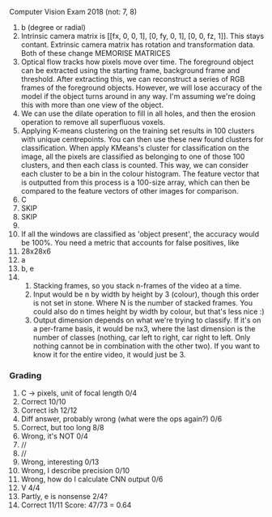 Computer Vision Exam 2018 (not: 7, 8)

1. b (degree or radial)
2. Intrinsic camera matrix is [[fx, 0, 0, 1], [0, fy, 0, 1], [0, 0, fz, 1]]. This stays contant. Extrinsic camera matrix has rotation and transformation data. Both of these change MEMORISE MATRICES
3. Optical flow tracks how pixels move over time. The foreground object can be extracted using the starting frame, background frame and threshold. After extracting this, we can reconstruct a series of RGB frames of the foreground objects. However, we will lose accuracy of the model if the object turns around in any way. I'm assuming we're doing this with more than one view of the object.
4. We can use the dilate operation to fill in all holes, and then the erosion operation to remove all superfluous voxels.
5. Applying K-means clustering on the training set results in 100 clusters with unique centrepoints. You can then use these new found clusters for classification. When apply KMeans's cluster for classification on the image, all the pixels are classified as belonging to one of those 100 clusters, and then each class is counted. This way, we can consider each cluster to be a bin in the colour histogram. The feature vector that is outputted from this process is a 100-size array, which can then be compared to the feature vectors of other images for comparison.
6. C
7. SKIP
8. SKIP
9. 
10. If all the windows are classified as 'object present', the accuracy would be 100%. You need a metric that accounts for false positives, like 
11. 28x28x6
12. a
13. b, e
14. 
    1) Stacking frames, so you stack n-frames of the video at a time.
    2) Input would be n by width by height by 3 (colour), though this order is not set in stone. Where N is the number of stacked frames. You could also do n times height by width by colour, but that's less nice :)
    3) Output dimension depends on what we're trying to classify. If it's on a per-frame basis, it would be nx3, where the last dimension is the number of classes (nothing, car left to right, car right to left. Only nothing cannot be in combination with the other two). If you want to know it for the entire video, it would just be 3. 

### Grading
1. C -> pixels, unit of focal length                        0/4
2. Correct                                                  10/10
3. Correct ish                                              12/12
4. Diff answer, probably wrong (what were the ops again?)   0/6
5. Correct, but too long                                    8/8
6. Wrong, it's NOT                                          0/4
7. //
8. //
9. Wrong, interesting                                       0/13
10. Wrong, I describe precision                             0/10
11. Wrong, how do I calculate CNN output                    0/6 
12. V                                                       4/4
13. Partly, e is nonsense                                   2/4?
14. Correct                                                 11/11
Score:                                                      47/73 = 0.64
